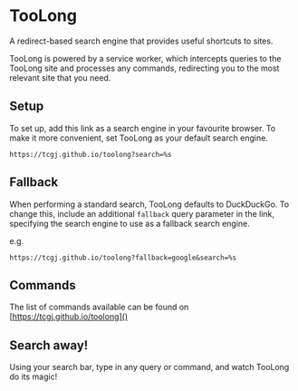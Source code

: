 # TooLong

A redirect-based search engine that provides useful shortcuts to sites.

TooLong is powered by a service worker, which intercepts queries to the TooLong site and processes any commands, redirecting you to the most relevant site that you need.

## Setup

To set up, add this link as a search engine in your favourite browser. To make it more convenient, set TooLong as your default search engine.

```
https://tcgj.github.io/toolong?search=%s
```

## Fallback

When performing a standard search, TooLong defaults to DuckDuckGo. To change this, include an additional `fallback` query parameter in the link, specifying the search engine to use as a fallback search engine.

e.g.

```
https://tcgj.github.io/toolong?fallback=google&search=%s
```

## Commands

The list of commands available can be found on [https://tcgj.github.io/toolong]()

## Search away!

Using your search bar, type in any query or command, and watch TooLong do its magic!
